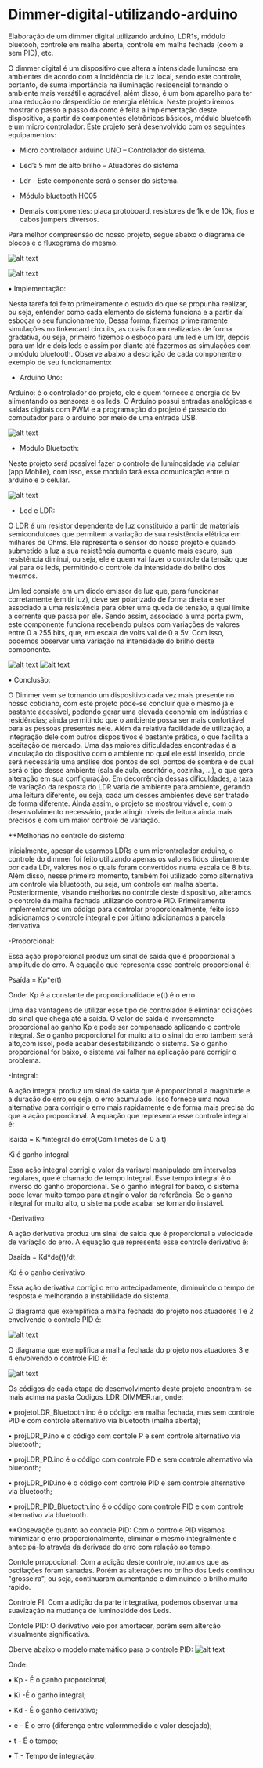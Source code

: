# Dimmer-digital-utilizando-arduino
Elaboração de um dimmer digital utilizando arduino, LDR1s, módulo bluetooh, controle em malha aberta, controle em malha fechada (coom e sem PID), etc.

O dimmer digital é um dispositivo que altera a intensidade luminosa em ambientes de acordo com a incidência de luz local, sendo este controle, portanto, de suma importância na iluminação residencial tornando o ambiente mais versátil e agradável, além disso, é um bom aparelho para ter uma redução no desperdício de energia elétrica.
Neste projeto iremos mostrar o passo a passo da como é feita a implementação deste dispositivo, a partir de componentes eletrônicos básicos, módulo bluetooth e um micro controlador. 
Este projeto será desenvolvido com os seguintes equipamentos:

- Micro controlador arduino UNO – Controlador do sistema.

- Led’s 5 mm de alto brilho – Atuadores do sistema

- Ldr - Este componente será o sensor do sistema.
 
- Módulo bluetooth HC05

- Demais componentes: placa protoboard, resistores de 1k e de 10k, fios e cabos jumpers diversos.

Para melhor compreensão do nosso projeto, segue abaixo o diagrama de blocos e o fluxograma do mesmo.


![alt text](https://github.com/jmdelemos/Dimmer-digital-utilizando-arduino/blob/master/ImgDiagramBlocos.PNG)

![alt text](https://github.com/jmdelemos/Dimmer-digital-utilizando-arduino/blob/master/ImgFluxograma.PNG)

•	Implementação:

Nesta tarefa foi feito primeiramente o estudo do que se propunha realizar, ou seja, entender como cada elemento do sistema funciona e a partir daí esboçar o seu funcionamento, Dessa forma, fizemos primeiramente simulações no tinkercard circuits, as quais foram realizadas de forma gradativa, ou seja, primeiro fizemos o esboço para um led e um ldr, depois para um ldr e dois leds e assim por diante até fazermos as simulações com o módulo bluetooth.
Observe abaixo a descrição de cada componente o exemplo de seu funcionamento:

- Arduíno Uno:

Arduíno: é o controlador do projeto, ele é quem fornece a energia de 5v alimentando os sensores e os leds. O Arduíno possui entradas analógicas e saídas digitais com PWM e a programação do projeto é passado do computador para o arduíno por meio de uma entrada USB.

![alt text](https://github.com/jmdelemos/Dimmer-digital-utilizando-arduino/blob/master/Arduino_UNO.jpg)

- Modulo Bluetooth:

Neste projeto será possível fazer o controle de luminosidade via celular (app Mobile), com isso, esse modulo fará essa comunicação entre o arduíno e o celular.

![alt text](https://github.com/jmdelemos/Dimmer-digital-utilizando-arduino/blob/master/HC05.jpg)

- Led e LDR:

O LDR é um resistor dependente de luz constituído a partir de materiais semicondutores que permitem a variação de sua resistência elétrica em milhares de Ohms. Ele representa o sensor do nosso projeto e quando submetido a luz a sua resistência aumenta e quanto mais escuro, sua resistência diminui, ou seja, ele é quem vai fazer o controle da tensão que vai para os leds, permitindo o controle da intensidade do brilho dos mesmos.

Um led consiste em um diodo emissor de luz que, para funcionar corretamente (emitir luz), deve ser polarizado de forma direta e ser associado a uma resistência para obter uma queda de tensão, a qual limite a corrente que passa por ele. Sendo assim, associado a uma porta pwm, este componente funciona recebendo pulsos com variações de valores entre 0 a 255 bits, que, em escala de volts vai de 0 a 5v.
Com isso, podemos observar uma variação na intensidade do brilho deste componente.

![alt text](https://github.com/jmdelemos/Dimmer-digital-utilizando-arduino/blob/master/download.jpg)                        ![alt text](https://github.com/jmdelemos/Dimmer-digital-utilizando-arduino/blob/master/LED.jpg)

•	Conclusão:

O Dimmer vem se tornando um dispositivo cada vez mais presente no nosso cotidiano, com este projeto pôde-se concluir que o mesmo já é bastante acessível, podendo gerar uma elevada economia em indústrias e residências; ainda permitindo que o ambiente possa ser mais confortável para as pessoas presentes nele. Além da relativa facilidade de utilização, a integração dele com outros dispositivos é bastante prática, o que facilita a aceitação de mercado.
Uma das maiores dificuldades encontradas é a vinculação do dispositivo com o ambiente no qual ele está inserido, onde será necessária uma análise dos pontos de sol, pontos de sombra e de qual será o tipo desse ambiente (sala de aula, escritório, cozinha, ...), o que gera alteração em sua configuração. Em decorrência dessas dificuldades, a taxa de variação da resposta do LDR varia de ambiente para ambiente, gerando uma leitura diferente, ou seja, cada um desses ambientes deve ser tratado de forma diferente.
Ainda assim, o projeto se mostrou viável e, com o desenvolvimento necessário, pode atingir níveis de leitura ainda mais precisos e com um maior controle de variação.

**Melhorias no controle do sistema

Inicialmente, apesar de usarmos LDRs e um microntrolador arduino, o controle do dimmer foi feito utilizando apenas os valores lidos diretamente por cada LDr, valores nos o quais foram convertidos numa escala de 8 bits. Além disso, nesse primeiro momento, também foi utilizado como alternativa um controle via bluetooth, ou seja, um controle em malha aberta.
Posteriormente, visando melhorias no controle deste dispositivo, alteramos o controle da malha fechada utilizando controle PID. Primeiramente implementamos um código para controlar proporcionalmente, feito isso adicionamos o controle integral e por último adicionamos a parcela derivativa.

-Proporcional:

Essa ação proporcional produz um sinal de saída que é proporcional a amplitude do erro. A equação que representa esse controle proporcional é:

Psaída = Kp*e(t)

Onde:
Kp é a constante de proporcionalidade
e(t) é o erro

Uma das vantagens de utilizar esse tipo de controlador é eliminar ocilações do sinal que chega até a saída. O valor de saída é inversamnete proporcional ao ganho Kp e pode ser compensado aplicando o controle integral. Se o ganho proporcional for muito alto o sinal do erro tambem será alto,com issol, pode acabar desestabilizando o sistema. Se o ganho proporcional for baixo, o sistema vai falhar na aplicação para corrigir o problema.

-Integral:

A ação integral produz um sinal de saída que é proporcional a magnitude e a duração do erro,ou seja, o erro acumulado. Isso fornece uma nova alternativa para corrigir o erro mais rapidamente e de forma mais precisa do que a ação proporcional. A equação que representa esse controle integral é:

Isaída = Ki*integral do erro(Com limetes de 0 a t)

Ki é ganho integral

Essa ação integral corrigi o valor da variavel manipulado em intervalos regulares, que é chamado de tempo integral. Esse tempo integral é o inverso do ganho proporcional. Se o ganho integral for baixo, o sistema pode levar muito tempo para atingir o valor da referência. Se o ganho integral for muito alto, o sistema pode acabar se tornando instável.

-Derivativo:

A ação derivativa produz um sinal de saída que é proporcional a velocidade de variação do erro. A equação que representa esse controle derivativo é:

Dsaída = Kd*de(t)/dt

Kd é o ganho derivativo

Essa ação derivativa corrigi o erro antecipadamente, diminuindo o tempo de resposta e melhorando a instabilidade do sistema.

O diagrama que exemplifica a malha fechada do projeto nos atuadores 1 e 2 envolvendo o controle PID é:

![alt text](https://github.com/jmdelemos/Dimmer-digital-utilizando-arduino/blob/master/Diagrama_Bloco_Malha_1.PNG)

O diagrama que exemplifica a malha fechada do projeto nos atuadores 3 e 4 envolvendo o controle PID é:

![alt text](https://github.com/jmdelemos/Dimmer-digital-utilizando-arduino/blob/master/Diagrama_Bloco_Malha_2.PNG)

Os códigos de cada etapa de desenvolvimento deste projeto encontram-se mais acima na pasta Codigos_LDR_DIMMER.rar, onde:

• projetoLDR_Bluetooth.ino é o código em malha fechada, mas sem controle PID e com controle alternativo via bluetooth (malha aberta);

• projLDR_P.ino é o código com contole P e sem controle alternativo via bluetooth;

• projLDR_PD.ino é o código com controle PD e sem controle alternativo via bluetooth;

• projLDR_PID.ino é o código com controle PID e sem controle alternativo via bluetooth;

• projLDR_PID_Bluetooth.ino é o código com controle PID e com controle alternativo via bluetooth.

**Obsevaçõe quanto ao controle PID:
Com o controle PID visamos minimizar o erro proporcionalmente, eliminar o mesmo integralmente e antecipá-lo através da derivada do erro com relação ao tempo.

Contole prropocional:
Com a adição deste controle, notamos que as oscilações foram sanadas. Porém as alterações no brilho dos Leds continou "grosseira", ou seja, continuaram aumentando e diminuindo o brilho muito rápido.  

Controle PI:
Com a adição da parte integrativa, podemos observar uma suavização na mudança de luminosidde dos Leds.

Contole PID:
O derivativo veio por amortecer, porém sem alterção visualmente significativa.

Oberve abaixo o modelo matemático para o controle PID:
![alt text](https://github.com/jmdelemos/Dimmer-digital-utilizando-arduino/blob/master/Algoritimo_PID.PNG)

Onde:

 • Kp - É o ganho proporcional; 
  
 • Ki -É o ganho integral; 
  
 • Kd - É o ganho derivativo; 
  
 • e - É o erro (diferença entre valormmedido e valor desejado); 
  
 • t - É o tempo; 
  
 • T - Tempo de integração.



